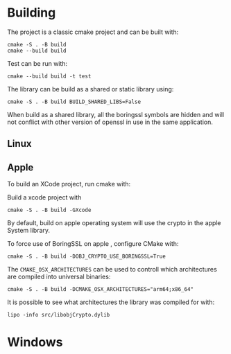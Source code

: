 # Building 

The project is a classic cmake project and can be built with:
```
cmake -S . -B build 
cmake --build build
```

Test can be run with:
```
cmake --build build -t test
```

The library can be build as a shared or static library using:
```
cmake -S . -B build BUILD_SHARED_LIBS=False
```

When build as a shared library, all the boringssl symbols are hidden and
will not conflict with other version of openssl in use in the same
application.

## Linux 


## Apple 
 
To build an XCode project, run cmake with:
 
Build a xcode project with
``` 
cmake -S . -B build -GXcode 
```


By default, build on apple operating system will use the crypto in the
apple System library.

To force use of BoringSSL on apple , configure CMake with:
``` 
cmake -S . -B build -DOBJ_CRYPTO_USE_BORINGSSL=True
``` 

The ```CMAKE_OSX_ARCHITECTURES``` can be used to controll which
architectures are compiled into universal binaries:
```
cmake -S . -B build -DCMAKE_OSX_ARCHITECTURES="arm64;x86_64"
```


It is possible to see what architectures the library was compiled for  with: 
```
lipo -info src/libobjCrypto.dylib 
```

# Windows 



